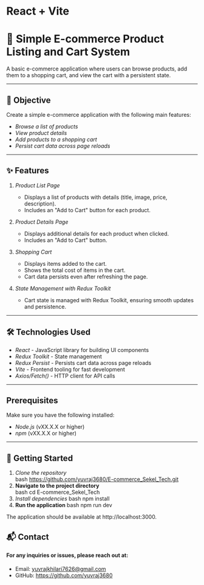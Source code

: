 # React + Vite
# 🛒 Simple E-commerce Product Listing and Cart System

A basic e-commerce application where users can browse products, add them to a shopping cart, and view the cart with a persistent state.

---

## 🎯 Objective

Create a simple e-commerce application with the following main features:
- *Browse a list of products*
- *View product details*
- *Add products to a shopping cart*
- *Persist cart data across page reloads*

---

## ✨ Features

1. *Product List Page*
   - Displays a list of products with details (title, image, price, description).
   - Includes an "Add to Cart" button for each product.

2. *Product Details Page*
   - Displays additional details for each product when clicked.
   - Includes an "Add to Cart" button.

3. *Shopping Cart*
   - Displays items added to the cart.
   - Shows the total cost of items in the cart.
   - Cart data persists even after refreshing the page.

4. *State Management with Redux Toolkit*
   - Cart state is managed with Redux Toolkit, ensuring smooth updates and persistence.

---

## 🛠 Technologies Used

- *React* - JavaScript library for building UI components
- *Redux Toolkit* - State management
- *Redux Persist* - Persists cart data across page reloads
- *Vite* - Frontend tooling for fast development
- *Axios/Fetch()* - HTTP client for API calls

---
## Prerequisites

Make sure you have the following installed:
- *Node.js* (vXX.X.X or higher)
- *npm* (vXX.X.X or higher)
---

## 🚀 Getting Started

1. *Clone the repository*  
   bash
   https://github.com/yuvraj3680/E-commerce_Sekel_Tech.git
2. **Navigate to the project directory**  
   bash
   cd E-commerce_Sekel_Tech
3. *Install dependencies*
   bash
   npm install
4. **Run the application**
   bash
   npm run dev

The application should be available at http://localhost:3000.


## 📬 Contact
#### For any inquiries or issues, please reach out at:

- Email: yuvrajkhilari7626@gmail.com
- GitHub: https://github.com/yuvraj3680 



